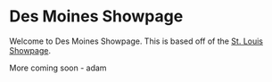 # Des Moines Showpage

Welcome to Des Moines Showpage. This is based off of the [St. Louis Showpage](https://stlshowpage.com/).

More coming soon - adam
